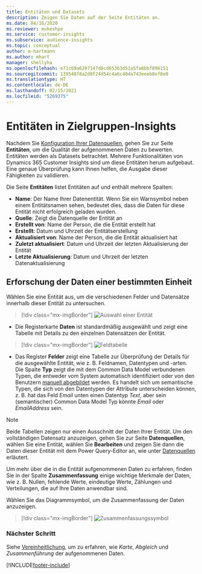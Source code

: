 ```yaml
---
title: Entitäten und Datasets
description: Zeigen Sie Daten auf der Seite Entitäten an.
ms.date: 04/16/2020
ms.reviewer: mukeshpo
ms.service: customer-insights
ms.subservice: audience-insights
ms.topic: conceptual
author: m-hartmann
ms.author: mhart
manager: shellyha
ms.openlocfilehash: e71c69a6207147d8cd65363d51a5fa6bbf896151
ms.sourcegitcommit: 139548f8a2d0f24d54c4a6c404a743eeeb8ef8e0
ms.translationtype: HT
ms.contentlocale: de-DE
ms.lasthandoff: 02/15/2021
ms.locfileid: "5269375"
---
```

# <a name="entities-in-audience-insights"></a>Entitäten in Zielgruppen-Insights

Nachdem Sie [Konfiguration Ihrer Datenquellen](data-sources.md), gehen Sie zur Seite **Entitäten**, um die Qualität der aufgenommenen Daten zu bewerten. Entitäten werden als Datasets betrachtet. Mehrere Funktionalitäten von Dynamics 365 Customer Insights sind um diese Entitäten herum aufgebaut. Eine genaue Überprüfung kann Ihnen helfen, die Ausgabe dieser Fähigkeiten zu validieren.

Die Seite **Entitäten** listet Entitäten auf und enthält mehrere Spalten:

- **Name**: Der Name Ihrer Datenentität. Wenn Sie ein Warnsymbol neben einem Entitätsnamen sehen, bedeutet dies, dass die Daten für diese Entität nicht erfolgreich geladen wurden.
- **Quelle**: Zeigt die Datenquelle der Entität an
- **Erstellt von**: Name der Person, die die Entität erstellt hat
- **Erstellt**: Datum und Uhrzeit der Entitätserstellung
- **Aktualisiert von**: Name der Person, die die Entität aktualisiert hat
- **Zuletzt aktualisiert**: Datum und Uhrzeit der letzten Aktualisierung der Entität
- **Letzte Aktualisierung**: Datum und Uhrzeit der letzten Datenaktualisierung

## <a name="exploring-a-specific-entitys-data"></a>Erforschung der Daten einer bestimmten Einheit

Wählen Sie eine Entität aus, um die verschiedenen Felder und Datensätze innerhalb dieser Entität zu untersuchen.

> [!div class="mx-imgBorder"]
> ![Auswahl einer Entität](media/data-manager-entities-data.png "Wählen Sie eine Entität")

- Die Registerkarte **Daten** ist standardmäßig ausgewählt und zeigt eine Tabelle mit Details zu den einzelnen Datensätzen der Entität.

> [!div class="mx-imgBorder"]
> ![Feldtabelle](media/data-manager-entities-fields.PNG "Tabelle Felder")

- Das Register **Felder** zeigt eine Tabelle zur Überprüfung der Details für die ausgewählte Entität, wie z. B. Feldnamen, Datentypen und -arten. Die Spalte **Typ** zeigt die mit dem Common Data Model verbundenen Typen, die entweder vom System automatisch identifiziert oder von den Benutzern [manuell abgebildet](map-entities.md) werden. Es handelt sich um semantische Typen, die sich von den Datentypen der Attribute unterscheiden können, z. B. hat das Feld *Email* unten einen Datentyp *Text*, aber sein (semantischer) Common Data Model Typ könnte *Email* oder *EmailAddress* sein.

> [!NOTE]
> Beide Tabellen zeigen nur einen Ausschnitt der Daten Ihrer Entität. Um den vollständigen Datensatz anzuzeigen, gehen Sie zur Seite **Datenquellen**, wählen Sie eine Entität, wählen Sie **Bearbeiten** und zeigen Sie dann die Daten dieser Entität mit dem Power Query-Editor an, wie unter [Datenquellen](data-sources.md) erläutert.

Um mehr über die in die Entität aufgenommenen Daten zu erfahren, finden Sie in der Spalte **Zusammenfassung** einige wichtige Merkmale der Daten, wie z. B. Nullen, fehlende Werte, eindeutige Werte, Zählungen und Verteilungen, die auf Ihre Daten anwendbar sind.

Wählen Sie das Diagrammsymbol, um die Zusammenfassung der Daten anzuzeigen.

> [!div class="mx-imgBorder"]
> ![Zusammenfassungssymbol](media/data-manager-entities-summary.png "Daten-Zusammenfassungstabelle")

### <a name="next-step"></a>Nächster Schritt

Siehe [Vereinheitlichung](data-unification.md), um zu erfahren, wie *Karte*, *Abgleich* und *Zusammenführung* der aufgenommenen Daten.


[!INCLUDE[footer-include](../includes/footer-banner.md)]